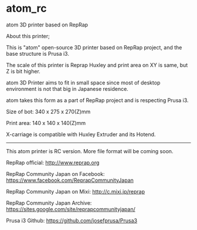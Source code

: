 atom_rc
=======


atom 3D printer based on RepRap


About this printer;

This is "atom" open-source 3D printer based on RepRap project, and the base structure is Prusa i3.

The scale of this printer is Reprap Huxley and print area on XY is same, but Z is bit higher. 

atom 3D Printer aims to fit in small space since most of desktop environment is not that big in Japanese residence.

atom takes this form as a part of RepRap project and is respecting Prusa i3.

Size of bot:  340 x 275 x 270(Z)mm

Print area: 140 x 140 x 140(Z)mm


X-carriage is compatible with Huxley Extruder and its Hotend.

------------------------------------------------------------------

This atom printer is RC version.
More file format will be coming soon.








RepRap official: http://www.reprap.org

RepRap Community Japan on Facebook: https://www.facebook.com/ReprapCommunityJapan

RepRap Community Japan on Mixi:  http://c.mixi.jp/reprap 

RepRap Community Japan Archive:  https://sites.google.com/site/reprapcommunityjapan/

Prusa i3 Github:  https://github.com/josefprusa/Prusa3



